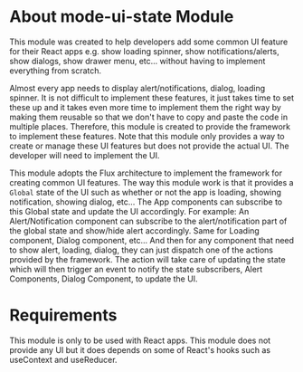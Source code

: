 # About mode-ui-state Module
This module was created to help developers add some common UI feature for their React apps e.g. show loading spinner, show notifications/alerts,
show dialogs, show drawer menu, etc... without having to implement everything from scratch.

Almost every app needs to display alert/notifications, dialog, loading spinner. It is not difficult to implement these features, it just takes time
to set these up and it takes even more time to implement them the right way by making them reusable so that we don't have to copy and paste the
code in multiple places. Therefore, this module is created to provide the framework to implement these features. Note that this module only provides
a way to create or manage these UI features but does not provide the actual UI. The developer will need to implement the UI.

This module adopts the Flux architecture to implement the framework for creating common UI features. The way this module work is that it provides
a `Global` state of the UI such as whether or not the app is loading, showing notification, showing dialog, etc... The App components can subscribe
to this Global state and update the UI accordingly. For example: An Alert/Notification component can subscribe to the alert/notification part of
the global state and show/hide alert accordingly. Same for Loading component, Dialog component, etc... And then for any component that need to show
alert, loading, dialog, they can just dispatch one of the actions provided by the framework. The action will take care of updating the state which
will then trigger an event to notify the state subscribers, Alert Components, Dialog Component, to update the UI. 

# Requirements
This module is only to be used with React apps. This module does not provide any UI but it does depends on some of React's hooks such as useContext
and useReducer.
